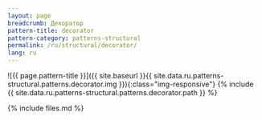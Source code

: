 ```yaml
---
layout: page
breadcrumb: Декоратор
pattern-title: decorator
pattern-category: patterns-structural
permalink: /ru/structural/decorator/
lang: ru
---
```


![{{ page.pattern-title }}]({{ site.baseurl }}{{ site.data.ru.patterns-structural.patterns.decorator.img }}){:class="img-responsive"}
{% include {{ site.data.ru.patterns-structural.patterns.decorator.path }} %}

{% include files.md %}